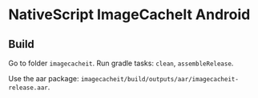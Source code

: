 # NativeScript ImageCacheIt Android

## Build

Go to folder `imagecacheit`. Run gradle tasks: `clean`, `assembleRelease`.

Use the aar package: `imagecacheit/build/outputs/aar/imagecacheit-release.aar`.
